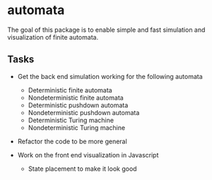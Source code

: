 # automata

The goal of this package is to enable simple and fast simulation and visualization of finite automata.

## Tasks

* Get the back end simulation working for the following automata

  * Deterministic finite automata
  * Nondeterministic finite automata
  * Deterministic pushdown automata
  * Nondeterministic pushdown automata
  * Deterministic Turing machine
  * Nondeterministic Turing machine

* Refactor the code to be more general
* Work on the front end visualization in Javascript

  * State placement to make it look good
